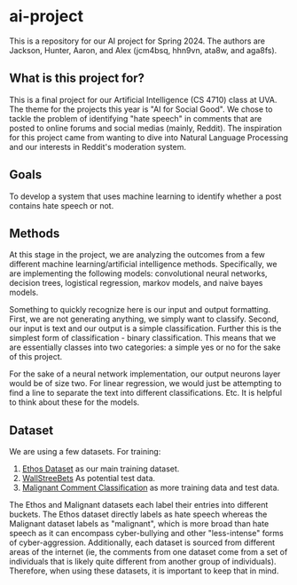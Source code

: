 # ai-project
This is a repository for our AI project for Spring 2024. The authors are Jackson, Hunter, Aaron, and Alex (jcm4bsq, hhn9vn, ata8w, and aga8fs). 

## What is this project for? 

This is a final project for our Artificial Intelligence (CS 4710) class at UVA. The theme for the projects this year is "AI for Social Good". We chose to tackle the problem of identifying "hate speech" in comments that are posted to online forums and social medias (mainly, Reddit). The inspiration for this project came from wanting to dive into Natural Language Processing and our interests in Reddit's moderation system. 

## Goals

To develop a system that uses machine learning to identify whether a post contains hate speech or not. 

## Methods

At this stage in the project, we are analyzing the outcomes from a few different machine learning/artificial intelligence methods. Specifically, we are implementing the following models: convolutional neural networks, decision trees, logistical regression, markov models, and naive bayes models.

Something to quickly recognize here is our input and output formatting. First, we are not generating anything, we simply want to classify. Second, our input is text and our output is a simple classification. Further this is the simplest form of classification - binary classification. This means that we are essentially classes into two categories: a simple yes or no for the sake of this project. 

For the sake of a neural network implementation, our output neurons layer would be of size two. For linear regression, we would just be attempting to find a line to separate the text into different classifications. Etc. It is helpful to think about these for the models.

## Dataset

We are using a few datasets. For training: 
1. [Ethos Dataset](https://www.kaggle.com/datasets/konradb/ethos-hate-speech-dataset) as our main training dataset.
2. [WallStreeBets](https://www.kaggle.com/datasets/curiel/rwallstreetbets-posts-and-comments) As potential test data.
3. [Malignant Comment Classification](https://www.kaggle.com/datasets/surekharamireddy/malignant-comment-classification) as more training data and test data. 

The Ethos and Malignant datasets each label their entries into different buckets. The Ethos dataset directly labels as hate speech whereas the Malignant dataset labels as "malignant", which is more broad than hate speech as it can encompass cyber-bullying and other "less-intense" forms of cyber-aggression. Additionally, each dataset is sourced from different areas of the internet (ie, the comments from one dataset come from a set of individuals that is likely quite different from another group of individuals). Therefore, when using these datasets, it is important to keep that in mind. 
